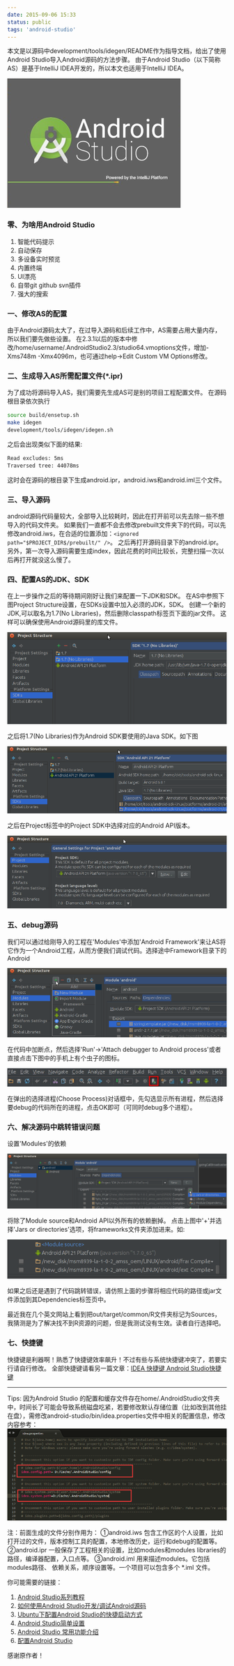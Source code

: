 ```yaml
---
date: 2015-09-06 15:33
status: public
tags: 'android-studio'
---
```


本文是以源码中development/tools/idegen/README作为指导文档，给出了使用Android Studio导入Android源码的方法步骤。
由于Android Studio（以下简称AS）是基于IntelliJ IDEA开发的，所以本文也适用于IntelliJ IDEA。

![](./_image/0.AS_startup.jpg)

### 零、为啥用Android Studio
1. 智能代码提示
2. 自动保存
3. 多设备实时预览
4. 内置终端
5. UI漂亮
6. 自带git github svn插件
7. 强大的搜索

### 一、修改AS的配置
由于Android源码太大了，在过导入源码和后续工作中，AS需要占用大量内存，所以我们要先做些设置。
在2.3.1以后的版本中修改/home/username/.AndroidStudio2.3/studio64.vmoptions文件，增加-Xms748m -Xmx4096m，也可通过help->Edit Custom VM Options修改。

### 二、生成导入AS所需配置文件(*.ipr)
为了成功将源码导入AS，我们需要先生成AS可是别的项目工程配置文件。
在源码根目录依次执行  
```bash
source build/ensetup.sh  
make idegen
development/tools/idegen/idegen.sh
```
之后会出现类似下面的结果:
```bash
Read excludes: 5ms  
Traversed tree: 44078ms
```
这时会在源码的根目录下生成android.ipr，android.iws和android.iml三个文件。

### 三、导入源码
android源码代码量较大，全部导入比较耗时，因此在打开前可以先去除一些不想导入的代码文件夹。
如果我们一直都不会去修改prebuilt文件夹下的代码，可以先修改android.iws，在合适的位置添加：`<ignored path="$PROJECT_DIR$/prebuilt/" />`。
之后再打开源码目录下的android.ipr。
另外，第一次导入源码需要生成index，因此花费的时间比较长，完整扫描一次以后再打开就没这么慢了。

### 四、配置AS的JDK、SDK
在上一步操作之后的等待期间刚好让我们来配置一下JDK和SDK。
在AS中参照下图Project Structure设置，在SDKs设置中加入必须的JDK，SDK。
创建一个新的JDK,可以取名为1.7(No Libraries)，然后删除classpath标签页下面的jar文件。 这样可以确保使用Android源码里的库文件。

![](./_image/1.AS_JDK_Nolibs.jpg)


之后将1.7(No Libraries)作为Android SDK要使用的Java SDK。如下图

![](./_image/2.AS_JDK_Android.jpg)


之后在Project标签中的Project SDK中选择对应的Android API版本。

![](./_image/3.AS_JDK_SDK.jpg)


### 五、debug源码
我们可以通过给刚导入的工程在'Modules'中添加'Android Framework'来让AS将它作为一个Android工程，从而方便我们调试代码。选择途中Framework目录下的Android

![](./_image/6.AS_Module_Android.jpg)


在代码中加断点，然后选择'Run'->'Attach debugger to Android process'或者直接点击下图中的手机上有个虫子的图标。

![](./_image/AS2_AS_toolsbar_debug.jpg)


在弹出的选择进程(Choose Process)对话框中，先勾选显示所有进程，然后选择要debug的代码所在的进程，点击OK即可（可同时debug多个进程）。

### 六、解决源码中跳转错误问题
设置'Modules'的依赖

![](./_image/4.AS_Modules.jpg)


将除了Module source和Android API以外所有的依赖删掉。
点击上图中'+'并选择'Jars or directories'选项，将frameworks文件夹添加进来。如:

![](./_image/5.AS_Module_fram5.ework.jpg)


如果之后还是遇到了代码跳转错误，请仿照上面的步骤将相应代码的路径或jar文件添加到其Dependencies标签页中。

最近我在几个英文网站上看到把out/target/common/R文件夹标记为Sources，我猜测是为了解决找不到R资源的问题，但是我测试没有生效。读者自行选择吧。

### 七、快捷键
快捷键是利器啊！熟悉了快捷键效率飙升！不过有些与系统快捷键冲突了，若要实行请自行修改。
全部快捷键请看另一篇文章：[IDEA 快捷键 Android Studio快捷键](http://blog.csdn.net/aaa111/article/details/43791481)

---

Tips:
因为Android Studio 的配置和缓存文件存在home/.AndroidStudio文件夹中，时间长了可能会导致系统磁盘吃紧，若要修改默认存储位置（比如改到其他挂在盘），需修改android-studio/bin/idea.properties文件中相关的配置信息，修改内容参考：
![](./_image/AS2_config_cache.png)

注：前面生成的文件分别作用为：
①android.iws 包含工作区的个人设置，比如打开过的文件，版本控制工具的配置，本地修改历史，运行和debug的配置等。
②android.ipr 一般保存了工程相关的设置，比如modules和modules libraries的路径，编译器配置，入口点等。
③android.iml 用来描述modules。它包括modules路径、 依赖关系，顺序设置等。一个项目可以包含多个 *.iml 文件。

你可能需要的链接：
1. [Android Studio系列教程](http://stormzhang.com)
2. [如何使用Android Studio开发/调试Android源码](http://www.cnblogs.com/Lefter/p/4176991.html)
3. [Ubuntu下配置Android Studio的快捷启动方式](http://blog.csdn.net/aaa111/article/details/41833179)
4. [Android Studio简单设置](http://ask.android-studio.org/?/article/14)
5. [Android Studio 常用功能介绍](http://ask.android-studio.org/?/article/23)
6. [配置Android Studio](https://developer.android.com/studio/intro/studio-config.html)

感谢原作者！